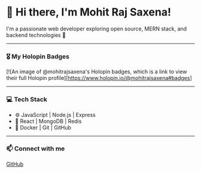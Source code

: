 # 👋 Hi there, I'm Mohit Raj Saxena!

I'm a passionate web developer exploring open source, MERN stack, and backend technologies 🚀  

---

### 🎖️ My Holopin Badges
[![An image of @mohitrajsaxena's Holopin badges, which is a link to view their full Holopin profile][https://www.holopin.io/@mohitrajsaxena#badges]

---

### 💻 Tech Stack
- ⚙️ JavaScript | Node.js | Express  
- 🧩 React | MongoDB | Redis  
- 🐳 Docker | Git | GitHub  

---

### 📫 Connect with me
[GitHub](https://github.com/Mohit-Raj-Saxena)


